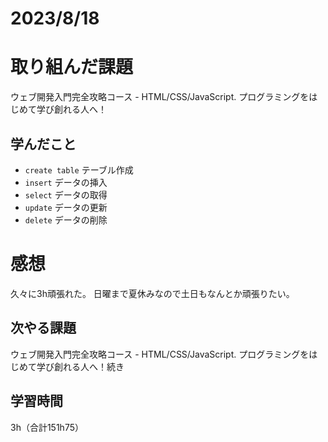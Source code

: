 # 2023/8/18
# 取り組んだ課題
ウェブ開発入門完全攻略コース - HTML/CSS/JavaScript. プログラミングをはじめて学び創れる人へ！


## 学んだこと
* `create table` テーブル作成
* `insert` データの挿入
* `select` データの取得
* `update` データの更新
* `delete` データの削除

# 感想
久々に3h頑張れた。
日曜まで夏休みなので土日もなんとか頑張りたい。

## 次やる課題
ウェブ開発入門完全攻略コース - HTML/CSS/JavaScript. プログラミングをはじめて学び創れる人へ！続き

## 学習時間
3h（合計151h75）
